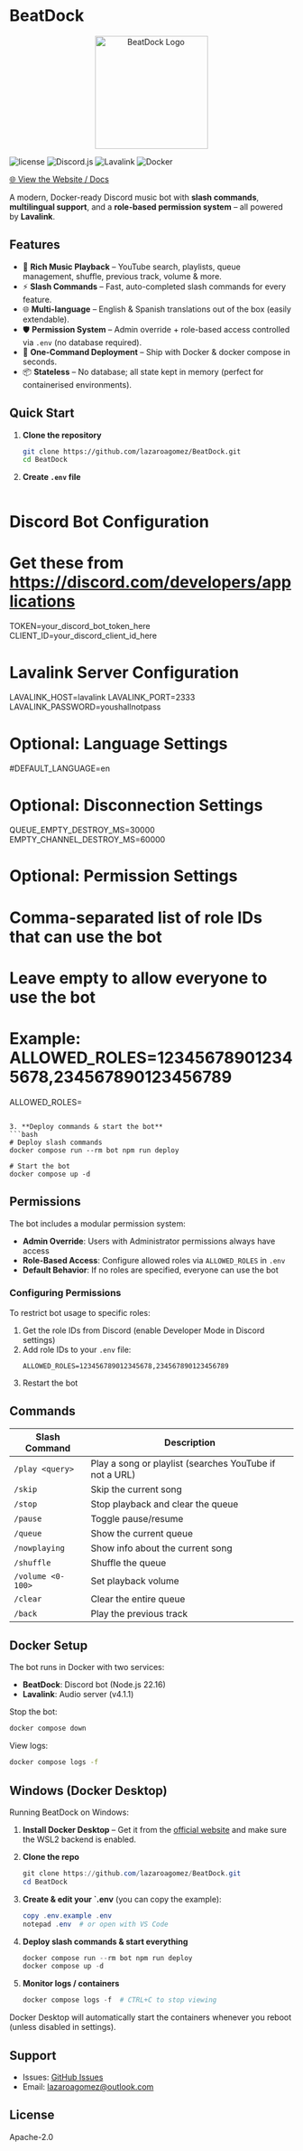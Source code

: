 # BeatDock

<div align="center">
  <img src="docs/logo.avif" alt="BeatDock Logo" width="200">
</div>

![license](https://img.shields.io/github/license/lazaroagomez/BeatDock?style=flat-square)
![Discord.js](https://img.shields.io/badge/discord.js-v14.21.0-blue?style=flat-square)
![Lavalink](https://img.shields.io/badge/Lavalink-v4.1.1-orange?style=flat-square)
![Docker](https://img.shields.io/badge/docker-ready-success?style=flat-square)

[🌐 View the Website / Docs](https://lazaroagomez.github.io/BeatDock)

A modern, Docker-ready Discord music bot with **slash commands**, **multilingual support**, and a **role-based permission system** – all powered by **Lavalink**.

## Features

- 🎵 **Rich Music Playback** – YouTube search, playlists, queue management, shuffle, previous track, volume & more.
- ⚡ **Slash Commands** – Fast, auto-completed slash commands for every feature.
- 🌐 **Multi-language** – English & Spanish translations out of the box (easily extendable).
- 🛡️ **Permission System** – Admin override + role-based access controlled via `.env` (no database required).
- 🐳 **One-Command Deployment** – Ship with Docker & docker compose in seconds.
- 📦 **Stateless** – No database; all state kept in memory (perfect for containerised environments).

## Quick Start

1. **Clone the repository**
   ```bash
   git clone https://github.com/lazaroagomez/BeatDock.git
   cd BeatDock
   ```

2. **Create `.env` file**
   ```dotenv
# Discord Bot Configuration
# Get these from https://discord.com/developers/applications
TOKEN=your_discord_bot_token_here
CLIENT_ID=your_discord_client_id_here

# Lavalink Server Configuration
LAVALINK_HOST=lavalink
LAVALINK_PORT=2333
LAVALINK_PASSWORD=youshallnotpass

# Optional: Language Settings
#DEFAULT_LANGUAGE=en

# Optional: Disconnection Settings
QUEUE_EMPTY_DESTROY_MS=30000
EMPTY_CHANNEL_DESTROY_MS=60000

# Optional: Permission Settings
# Comma-separated list of role IDs that can use the bot
# Leave empty to allow everyone to use the bot
# Example: ALLOWED_ROLES=123456789012345678,234567890123456789
ALLOWED_ROLES=
   ```

3. **Deploy commands & start the bot**
   ```bash
   # Deploy slash commands
   docker compose run --rm bot npm run deploy
   
   # Start the bot
   docker compose up -d
   ```

## Permissions

The bot includes a modular permission system:

- **Admin Override**: Users with Administrator permissions always have access
- **Role-Based Access**: Configure allowed roles via `ALLOWED_ROLES` in `.env`
- **Default Behavior**: If no roles are specified, everyone can use the bot

### Configuring Permissions

To restrict bot usage to specific roles:

1. Get the role IDs from Discord (enable Developer Mode in Discord settings)
2. Add role IDs to your `.env` file:
   ```dotenv
   ALLOWED_ROLES=123456789012345678,234567890123456789
   ```
3. Restart the bot

## Commands

| Slash Command | Description |
| ------------- | ----------- |
| `/play <query>` | Play a song or playlist (searches YouTube if not a URL) |
| `/skip` | Skip the current song |
| `/stop` | Stop playback and clear the queue |
| `/pause` | Toggle pause/resume |
| `/queue` | Show the current queue |
| `/nowplaying` | Show info about the current song |
| `/shuffle` | Shuffle the queue |
| `/volume <0-100>` | Set playback volume |
| `/clear` | Clear the entire queue |
| `/back` | Play the previous track |

## Docker Setup

The bot runs in Docker with two services:
- **BeatDock**: Discord bot (Node.js 22.16)
- **Lavalink**: Audio server (v4.1.1)

Stop the bot:
```bash
docker compose down
```

View logs:
```bash
docker compose logs -f
```

## Windows (Docker Desktop)

Running BeatDock on Windows:

1. **Install Docker Desktop** – Get it from the [official website](https://www.docker.com/products/docker-desktop/) and make sure the WSL2 backend is enabled.
2. **Clone the repo**
   ```powershell
   git clone https://github.com/lazaroagomez/BeatDock.git
   cd BeatDock
   ```

3. **Create & edit your `.env** (you can copy the example):
   ```powershell
   copy .env.example .env
   notepad .env  # or open with VS Code
   ```

4. **Deploy slash commands & start everything**
   ```powershell
   docker compose run --rm bot npm run deploy
   docker compose up -d
   ```

5. **Monitor logs / containers**
   ```powershell
   docker compose logs -f  # CTRL+C to stop viewing
   ```

Docker Desktop will automatically start the containers whenever you reboot (unless disabled in settings).

## Support

- Issues: [GitHub Issues](https://github.com/lazaroagomez/BeatDock/issues)
- Email: lazaroagomez@outlook.com

## License

Apache-2.0